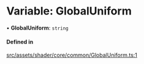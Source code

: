 # Variable: GlobalUniform

• **GlobalUniform**: `string`

#### Defined in

[src/assets/shader/core/common/GlobalUniform.ts:1](https://github.com/Orillusion/orillusion/blob/main/src/assets/shader/core/common/GlobalUniform.ts#L1)
